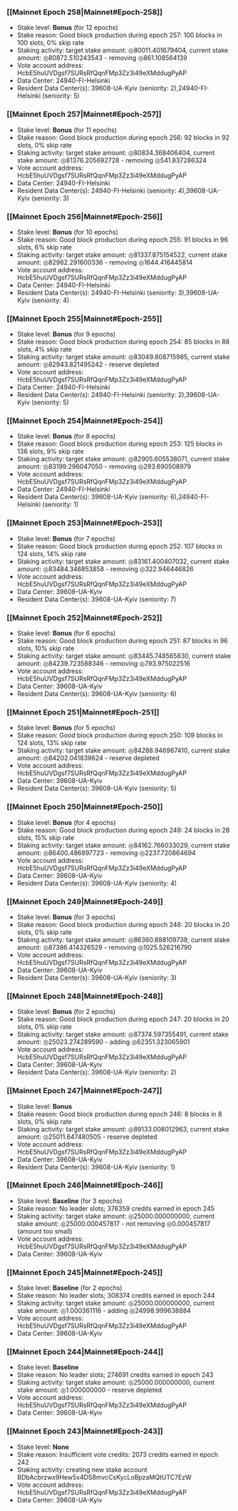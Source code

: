 ### [[Mainnet Epoch 258|Mainnet#Epoch-258]]
* Stake level: **Bonus** (for 12 epochs)
* Stake reason: Good block production during epoch 257: 100 blocks in 100 slots, 0% skip rate
* Staking activity: target stake amount: ◎80011.401679404, current stake amount: ◎80872.510243543 - removing ◎861.108564139
* Vote account address: HcbE5huUVDgsf7SURsRfQqnFMp3Zz3i49eXMddugPyAP
* Data Center: 24940-FI-Helsinki
* Resident Data Center(s): 39608-UA-Kyiv (seniority: 2),24940-FI-Helsinki (seniority: 5)
### [[Mainnet Epoch 257|Mainnet#Epoch-257]]
* Stake level: **Bonus** (for 11 epochs)
* Stake reason: Good block production during epoch 256: 92 blocks in 92 slots, 0% skip rate
* Staking activity: target stake amount: ◎80834.368406404, current stake amount: ◎81376.205692728 - removing ◎541.837286324
* Vote account address: HcbE5huUVDgsf7SURsRfQqnFMp3Zz3i49eXMddugPyAP
* Data Center: 24940-FI-Helsinki
* Resident Data Center(s): 24940-FI-Helsinki (seniority: 4),39608-UA-Kyiv (seniority: 3)
### [[Mainnet Epoch 256|Mainnet#Epoch-256]]
* Stake level: **Bonus** (for 10 epochs)
* Stake reason: Good block production during epoch 255: 91 blocks in 96 slots, 6% skip rate
* Staking activity: target stake amount: ◎81337.875154522, current stake amount: ◎82982.291600336 - removing ◎1644.416445814
* Vote account address: HcbE5huUVDgsf7SURsRfQqnFMp3Zz3i49eXMddugPyAP
* Data Center: 24940-FI-Helsinki
* Resident Data Center(s): 24940-FI-Helsinki (seniority: 3),39608-UA-Kyiv (seniority: 4)
### [[Mainnet Epoch 255|Mainnet#Epoch-255]]
* Stake level: **Bonus** (for 9 epochs)
* Stake reason: Good block production during epoch 254: 85 blocks in 88 slots, 4% skip rate
* Staking activity: target stake amount: ◎83049.808715985, current stake amount: ◎82943.821495242 - reserve depleted
* Vote account address: HcbE5huUVDgsf7SURsRfQqnFMp3Zz3i49eXMddugPyAP
* Data Center: 24940-FI-Helsinki
* Resident Data Center(s): 24940-FI-Helsinki (seniority: 2),39608-UA-Kyiv (seniority: 5)
### [[Mainnet Epoch 254|Mainnet#Epoch-254]]
* Stake level: **Bonus** (for 8 epochs)
* Stake reason: Good block production during epoch 253: 125 blocks in 136 slots, 9% skip rate
* Staking activity: target stake amount: ◎82905.605538071, current stake amount: ◎83199.296047050 - removing ◎293.690508979
* Vote account address: HcbE5huUVDgsf7SURsRfQqnFMp3Zz3i49eXMddugPyAP
* Data Center: 24940-FI-Helsinki
* Resident Data Center(s): 39608-UA-Kyiv (seniority: 6),24940-FI-Helsinki (seniority: 1)
### [[Mainnet Epoch 253|Mainnet#Epoch-253]]
* Stake level: **Bonus** (for 7 epochs)
* Stake reason: Good block production during epoch 252: 107 blocks in 124 slots, 14% skip rate
* Staking activity: target stake amount: ◎83161.400407032, current stake amount: ◎83484.346853858 - removing ◎322.946446826
* Vote account address: HcbE5huUVDgsf7SURsRfQqnFMp3Zz3i49eXMddugPyAP
* Data Center: 39608-UA-Kyiv
* Resident Data Center(s): 39608-UA-Kyiv (seniority: 7)
### [[Mainnet Epoch 252|Mainnet#Epoch-252]]
* Stake level: **Bonus** (for 6 epochs)
* Stake reason: Good block production during epoch 251: 87 blocks in 96 slots, 10% skip rate
* Staking activity: target stake amount: ◎83445.748565830, current stake amount: ◎84239.723588346 - removing ◎793.975022516
* Vote account address: HcbE5huUVDgsf7SURsRfQqnFMp3Zz3i49eXMddugPyAP
* Data Center: 39608-UA-Kyiv
* Resident Data Center(s): 39608-UA-Kyiv (seniority: 6)
### [[Mainnet Epoch 251|Mainnet#Epoch-251]]
* Stake level: **Bonus** (for 5 epochs)
* Stake reason: Good block production during epoch 250: 109 blocks in 124 slots, 13% skip rate
* Staking activity: target stake amount: ◎84288.946967410, current stake amount: ◎84202.041839624 - reserve depleted
* Vote account address: HcbE5huUVDgsf7SURsRfQqnFMp3Zz3i49eXMddugPyAP
* Data Center: 39608-UA-Kyiv
* Resident Data Center(s): 39608-UA-Kyiv (seniority: 5)
### [[Mainnet Epoch 250|Mainnet#Epoch-250]]
* Stake level: **Bonus** (for 4 epochs)
* Stake reason: Good block production during epoch 249: 24 blocks in 28 slots, 15% skip rate
* Staking activity: target stake amount: ◎84162.766033029, current stake amount: ◎86400.486897723 - removing ◎2237.720864694
* Vote account address: HcbE5huUVDgsf7SURsRfQqnFMp3Zz3i49eXMddugPyAP
* Data Center: 39608-UA-Kyiv
* Resident Data Center(s): 39608-UA-Kyiv (seniority: 4)
### [[Mainnet Epoch 249|Mainnet#Epoch-249]]
* Stake level: **Bonus** (for 3 epochs)
* Stake reason: Good block production during epoch 248: 20 blocks in 20 slots, 0% skip rate
* Staking activity: target stake amount: ◎86360.888109739, current stake amount: ◎87386.414326529 - removing ◎1025.526216790
* Vote account address: HcbE5huUVDgsf7SURsRfQqnFMp3Zz3i49eXMddugPyAP
* Data Center: 39608-UA-Kyiv
* Resident Data Center(s): 39608-UA-Kyiv (seniority: 3)
### [[Mainnet Epoch 248|Mainnet#Epoch-248]]
* Stake level: **Bonus** (for 2 epochs)
* Stake reason: Good block production during epoch 247: 20 blocks in 20 slots, 0% skip rate
* Staking activity: target stake amount: ◎87374.597355491, current stake amount: ◎25023.274289590 - adding ◎62351.323065901
* Vote account address: HcbE5huUVDgsf7SURsRfQqnFMp3Zz3i49eXMddugPyAP
* Data Center: 39608-UA-Kyiv
* Resident Data Center(s): 39608-UA-Kyiv (seniority: 2)
### [[Mainnet Epoch 247|Mainnet#Epoch-247]]
* Stake level: **Bonus**
* Stake reason: Good block production during epoch 246: 8 blocks in 8 slots, 0% skip rate
* Staking activity: target stake amount: ◎89133.008012963, current stake amount: ◎25011.647480505 - reserve depleted
* Vote account address: HcbE5huUVDgsf7SURsRfQqnFMp3Zz3i49eXMddugPyAP
* Data Center: 39608-UA-Kyiv
* Resident Data Center(s): 39608-UA-Kyiv (seniority: 1)
### [[Mainnet Epoch 246|Mainnet#Epoch-246]]
* Stake level: **Baseline** (for 3 epochs)
* Stake reason: No leader slots; 376359 credits earned in epoch 245
* Staking activity: target stake amount: ◎25000.000000000, current stake amount: ◎25000.000457817 - not removing ◎0.000457817 (amount too small)
* Vote account address: HcbE5huUVDgsf7SURsRfQqnFMp3Zz3i49eXMddugPyAP
* Data Center: 39608-UA-Kyiv
### [[Mainnet Epoch 245|Mainnet#Epoch-245]]
* Stake level: **Baseline** (for 2 epochs)
* Stake reason: No leader slots; 308374 credits earned in epoch 244
* Staking activity: target stake amount: ◎25000.000000000, current stake amount: ◎1.000361116 - adding ◎24998.999638884
* Vote account address: HcbE5huUVDgsf7SURsRfQqnFMp3Zz3i49eXMddugPyAP
* Data Center: 39608-UA-Kyiv
### [[Mainnet Epoch 244|Mainnet#Epoch-244]]
* Stake level: **Baseline**
* Stake reason: No leader slots; 274691 credits earned in epoch 243
* Staking activity: target stake amount: ◎25000.000000000, current stake amount: ◎1.000000000 - reserve depleted
* Vote account address: HcbE5huUVDgsf7SURsRfQqnFMp3Zz3i49eXMddugPyAP
* Data Center: 39608-UA-Kyiv
### [[Mainnet Epoch 243|Mainnet#Epoch-243]]
* Stake level: **None**
* Stake reason: Insufficient vote credits: 2073 credits earned in epoch 242
* Staking activity: creating new stake account BDbAcbrzwx9Hew5x4DS8mvcCsKycLoBpzaMQtUTC7EzW
* Vote account address: HcbE5huUVDgsf7SURsRfQqnFMp3Zz3i49eXMddugPyAP
* Data Center: 39608-UA-Kyiv